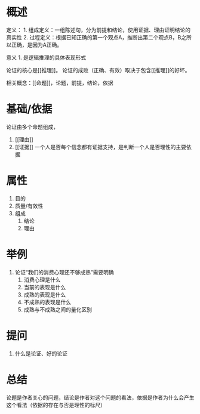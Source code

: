 # 概述
定义：
	1. 组成定义：一组陈述句，分为前提和结论，使用证据、理由证明结论的真实性
	2. 过程定义：根据已知正确的第一个观点A，推断出第二个观点B，B之所以正确，是因为A正确。

意义
	1. 是逻辑推理的具体表现形式

论证的核心是[[推理]]。
论证的成败（正确、有效）取决于包含[[推理]]的好坏。

相关概念：[[命题]]，论题，前提，结论，依据
# 基础/依据
论证由多个命题组成，
1. [[理由]] 
2. [[证据]] 
一个人是否每个信念都有证据支持，是判断一个人是否理性的主要依据
# 属性
1. 目的
2. 质量/有效性
3. 组成
	1. 结论
	2. 理由

# 举例
1. 论证“我们的消费心理还不够成熟”需要明确
	1. 消费心理是什么
	2. 当前的表现是什么
	3. 成熟的表现是什么
	4. 不成熟的表现是什么
	5. 成熟与不成熟之间的量化区别
# 提问
1. 什么是论证、好的论证

# 总结
论题是作者关心的问题，结论是作者对这个问题的看法，依据是作者为什么会产生这个看法（依据的存在与否是理性的标尺）